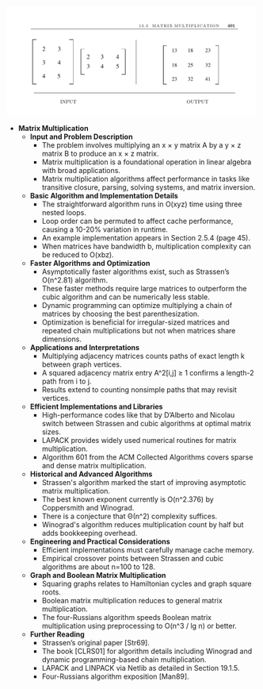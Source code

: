 ![ADM-ch13-matrix-multiply](ADM-ch13-matrix-multiply.best.png)

- **Matrix Multiplication**
  - **Input and Problem Description**
    - The problem involves multiplying an x × y matrix A by a y × z matrix B to produce an x × z matrix.
    - Matrix multiplication is a foundational operation in linear algebra with broad applications.
    - Matrix multiplication algorithms affect performance in tasks like transitive closure, parsing, solving systems, and matrix inversion.
  - **Basic Algorithm and Implementation Details**
    - The straightforward algorithm runs in O(xyz) time using three nested loops.
    - Loop order can be permuted to affect cache performance, causing a 10-20% variation in runtime.
    - An example implementation appears in Section 2.5.4 (page 45).
    - When matrices have bandwidth b, multiplication complexity can be reduced to O(xbz).
  - **Faster Algorithms and Optimization**
    - Asymptotically faster algorithms exist, such as Strassen’s O(n^2.81) algorithm.
    - These faster methods require large matrices to outperform the cubic algorithm and can be numerically less stable.
    - Dynamic programming can optimize multiplying a chain of matrices by choosing the best parenthesization.
    - Optimization is beneficial for irregular-sized matrices and repeated chain multiplications but not when matrices share dimensions.
  - **Applications and Interpretations**
    - Multiplying adjacency matrices counts paths of exact length k between graph vertices.
    - A squared adjacency matrix entry A^2[i,j] ≥ 1 confirms a length-2 path from i to j.
    - Results extend to counting nonsimple paths that may revisit vertices.
  - **Efficient Implementations and Libraries**
    - High-performance codes like that by D’Alberto and Nicolau switch between Strassen and cubic algorithms at optimal matrix sizes.
    - LAPACK provides widely used numerical routines for matrix multiplication.
    - Algorithm 601 from the ACM Collected Algorithms covers sparse and dense matrix multiplication.
  - **Historical and Advanced Algorithms**
    - Strassen's algorithm marked the start of improving asymptotic matrix multiplication.
    - The best known exponent currently is O(n^2.376) by Coppersmith and Winograd.
    - There is a conjecture that Θ(n^2) complexity suffices.
    - Winograd's algorithm reduces multiplication count by half but adds bookkeeping overhead.
  - **Engineering and Practical Considerations**
    - Efficient implementations must carefully manage cache memory.
    - Empirical crossover points between Strassen and cubic algorithms are about n=100 to 128.
  - **Graph and Boolean Matrix Multiplication**
    - Squaring graphs relates to Hamiltonian cycles and graph square roots.
    - Boolean matrix multiplication reduces to general matrix multiplication.
    - The four-Russians algorithm speeds Boolean matrix multiplication using preprocessing to O(n^3 / lg n) or better.
  - **Further Reading**
    - Strassen’s original paper [Str69].
    - The book [CLRS01] for algorithm details including Winograd and dynamic programming-based chain multiplication.
    - LAPACK and LINPACK via Netlib as detailed in Section 19.1.5.
    - Four-Russians algorithm exposition [Man89].
